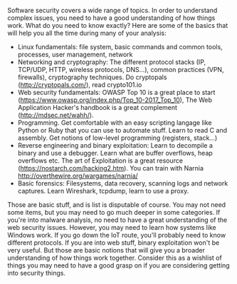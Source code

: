 Software security covers a wide range of topics. In order to understand complex issues, you need to have a good understanding of how things work. What do you need to know exactly? Here are some of the basics that will help you all the time during many of your analysis:

 - Linux fundamentals: file system, basic commands and common tools, processes, user management, network
 - Networking and cryptography: The different protocol stacks (IP, TCP/UDP, HTTP, wireless protocols, DNS…), common practices (VPN, firewalls), cryptography techniques. Do cryptopals (http://cryptopals.com/), read crypto101.io
 - Web security fundamentals: OWASP Top 10 is a great place to start (https://www.owasp.org/index.php/Top_10-2017_Top_10), The Web Application Hacker's handbook is a great complement (http://mdsec.net/wahh/).
 - Programming. Get comfortable with an easy scripting langage like Python or Ruby that you can use to automate stuff. Learn to read C and assembly. Get notions of low-level programming (registers, stack…)
 - Reverse engineering and binary exploitation: Learn to decompile a binary and use a debugger. Learn what are buffer overflows, heap overflows etc. The art of Exploitation is a great resource (https://nostarch.com/hacking2.htm). You can train with Narnia http://overthewire.org/wargames/narnia/
 - Basic forensics: Filesystems, data recovery, scanning logs and network captures. Learn Wireshark, tcpdump, learn to use a proxy.

Those are basic stuff, and is list is disputable of course. You may not need some items, but you may need to go much deeper in some categories. If you're into malware analysis, no need to have a great understanding of the web security issues. However, you may need to learn how systems like Windows work. If you go down the IoT route, you'll probably need to know different protocols. If you are into web stuff, binary exploitation won't be very useful. But those are basic notions that will give you a broader understanding of how things work together. Consider this as a wishlist of things you may need to have a good grasp on if you are considering getting into security things.
